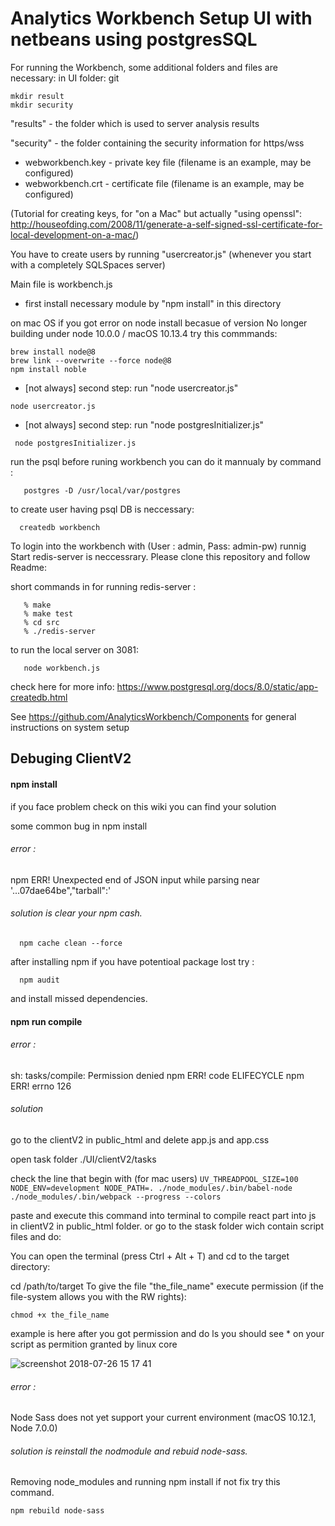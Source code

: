 # Analytics Workbench Setup UI with netbeans using postgresSQL

For running the Workbench, some additional folders and files are necessary:
in UI folder:
git
```
mkdir result
mkdir security
```

"results" - the folder which is used to server analysis results

"security" - the folder containing the security information for https/wss
   - webworkbench.key - private key file (filename is an example, may be configured)
   - webworkbench.crt - certificate file (filename is an example, may be configured)

   (Tutorial for creating keys, for "on a Mac" but actually "using openssl":
    http://houseofding.com/2008/11/generate-a-self-signed-ssl-certificate-for-local-development-on-a-mac/)

You have to create users by running "usercreator.js" (whenever you start with a completely SQLSpaces server)

Main file is workbench.js

  - first install necessary module by "npm install" in this directory

  on mac OS if you got error on node install becasue of version No longer building under node 10.0.0 / macOS 10.13.4
  try this commmands:

  ```
  brew install node@8
  brew link --overwrite --force node@8
  npm install noble
  ```

  - [not always] second step: run "node usercreator.js"
 ```
 node usercreator.js
```
  - [not always] second step: run "node postgresInitializer.js"
```
 node postgresInitializer.js
```
run the psql before runing workbench you can do it mannualy by command :
```
   postgres -D /usr/local/var/postgres
```
   
   to create user having psql DB is neccessary:
```
  createdb workbench
```
   To login into the workbench with (User : admin, Pass: admin-pw) runnig Start redis-server is neccessrary.
   Please clone this repository and follow Readme: 
   
   
   
   short commands in for running redis-server :
   
```
   % make
   % make test 
   % cd src 
   % ./redis-server
```  
   to run the local server on 3081: 
   
```
   node workbench.js
```
     
  check here for more info: https://www.postgresql.org/docs/8.0/static/app-createdb.html

  See https://github.com/AnalyticsWorkbench/Components for general instructions on system setup

## Debuging ClientV2


#### npm install

  if you face problem check on this wiki you can find your solution 

  some common bug in npm install 

###### error :
  npm ERR! Unexpected end of JSON input while parsing near '...07dae64be","tarball":'

###### solution is clear your npm cash.  
```
  npm cache clean --force 
```
   after installing npm if you have potentioal package lost try :
```
  npm audit
```
   and install missed dependencies.

#### npm run compile

###### error :
   sh: tasks/compile: Permission denied
   npm ERR! code ELIFECYCLE
   npm ERR! errno 126
 
###### solution

   go to the clientV2 in public_html and delete app.js and app.css 

   open task folder
     ./UI/clientV2/tasks 

   check the line that begin with (for mac users)
    ```
    UV_THREADPOOL_SIZE=100 NODE_ENV=development NODE_PATH=. ./node_modules/.bin/babel-node ./node_modules/.bin/webpack --progress --colors
    ```
    
 paste and execute this command into terminal to compile react   part into js in clientV2 in public_html folder.
 or go to the stask folder wich contain script files and do:
    
 You can open the terminal (press Ctrl + Alt + T) and cd to the target directory:

 cd /path/to/target
To give the file "the_file_name" execute permission (if the file-system allows you with the RW rights):
```
chmod +x the_file_name

```   
example is here after you got permission and do ls you should see * on your script as permition granted by linux core

![screenshot 2018-07-26 15 17 41](https://user-images.githubusercontent.com/17232450/43264790-4e1fd0a0-90e7-11e8-91da-3b23b3a63a8f.png)

###### error : 
Node Sass does not yet support your current environment (macOS 10.12.1, Node 7.0.0)


###### solution is reinstall the nodmodule and rebuid node-sass.

Removing node_modules and running npm install if not fix try this command.

 ```
 npm rebuild node-sass
 ```

